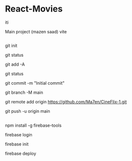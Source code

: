 # React-Movies

iti

Main project (mazen saad)
vite

## <!-- upload files to github -->

git init

git status

git add -A

git status

git commit -m "Initial commit"

git branch -M main

git remote add origin https://github.com/Ma7en/CineFlix-1.git

git push -u origin main

## <!-- upload files to firebase -->

npm install -g firebase-tools

firebase login

firebase init

firebase deploy
